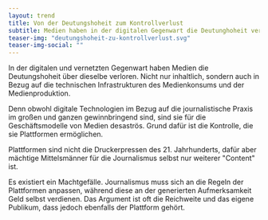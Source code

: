 ```yaml
---
layout: trend
title: Von der Deutungshoheit zum Kontrollverlust
subtitle: Medien haben in der digitalen Gegenwart die Deutunghoheit verloren. Und die Kontrolle über ihre Infrastruktur abgegeben.
teaser-img: "deutungshoheit-zu-kontrollverlust.svg"
teaser-img-social: ""
---
```


In der digitalen und vernetzten Gegenwart haben Medien die Deutungshoheit über dieselbe verloren. Nicht nur inhaltlich, sondern auch in Bezug auf die technischen Infrastrukturen des  Medienkonsums und der Medienproduktion.

Denn obwohl digitale Technologien im Bezug auf die journalistische Praxis im großen und ganzen gewinnbringend sind, sind sie für die Geschäftsmodelle von Medien desaströs. Grund dafür ist die Kontrolle, die sie Plattformen ermöglichen.

Plattformen sind nicht die Druckerpressen des 21. Jahrhunderts, dafür aber mächtige Mittelsmänner für die Journalismus selbst nur weiterer "Content" ist.

Es existiert ein Machtgefälle. Journalismus muss sich an die Regeln der Plattformen anpassen, während diese an der generierten Aufmerksamkeit Geld selbst verdienen. Das Argument ist oft die Reichweite und das eigene Publikum, dass jedoch ebenfalls der Plattform gehört.